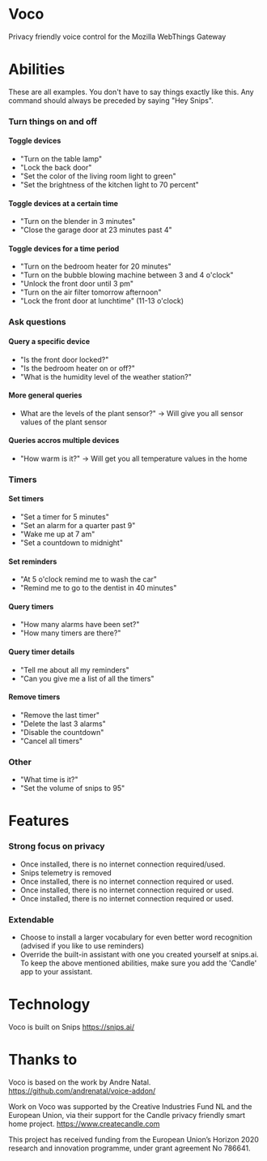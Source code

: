 # Voco
Privacy friendly voice control for the Mozilla WebThings Gateway
# Abilities
These are all examples. You don't have to say things exactly like this. Any command should always be preceded by saying "Hey Snips".


### Turn things on and off
#### Toggle devices
- "Turn on the table lamp"
- "Lock the back door"
- "Set the color of the living room light to green"
- "Set the brightness of the kitchen light to 70 percent"
#### Toggle devices at a certain time
- "Turn on the blender in 3 minutes"
- "Close the garage door at 23 minutes past 4"
#### Toggle devices for a time period
- "Turn on the bedroom heater for 20 minutes"
- "Turn on the bubble blowing machine between 3 and 4 o'clock"
- "Unlock the front door until 3 pm"
- "Turn on the air filter tomorrow afternoon"
- "Lock the front door at lunchtime" (11-13 o'clock)
### Ask questions
#### Query a specific device
- "Is the front door locked?"
- "Is the bedroom heater on or off?"
- "What is the humidity level of the weather station?"
#### More general queries
- What are the levels of the plant sensor?" -> Will give you all sensor values of the plant sensor
#### Queries accros multiple devices
- "How warm is it?" -> Will get you all temperature values in the home
### Timers
#### Set timers
- "Set a timer for 5 minutes"
- "Set an alarm for a quarter past 9"
- "Wake me up at 7 am"
- "Set a countdown to midnight"
#### Set reminders
- "At 5 o'clock remind me to wash the car"
- "Remind me to go to the dentist in 40 minutes"
#### Query timers
- "How many alarms have been set?"
- "How many timers are there?"
#### Query timer details
- "Tell me about all my reminders"
- "Can you give me a list of all the timers"
#### Remove timers
- "Remove the last timer"
- "Delete the last 3 alarms"
- "Disable the countdown"
- "Cancel all timers"
### Other
- "What time is it?"
- "Set the volume of snips to 95"
# Features

### Strong focus on privacy
- Once installed, there is no internet connection required/used.
- Snips telemetry is removed
- Once installed, there is no internet connection required or used.
- Once installed, there is no internet connection required or used.
- Once installed, there is no internet connection required or used.

### Extendable
- Choose to install a larger vocabulary for even better word recognition (advised if you like to use reminders)
- Override the built-in assistant with one you created yourself at snips.ai. To keep the above mentioned abilities, make sure you add the 'Candle' app to your assistant.
# Technology
Voco is built on Snips
https://snips.ai/
# Thanks to
Voco is based on the work by Andre Natal.
https://github.com/andrenatal/voice-addon/

Work on Voco was supported by the Creative Industries Fund NL and the European Union, via their support for the Candle privacy friendly smart home project.
https://www.createcandle.com

This project has received funding from the European Union’s Horizon 2020 research and innovation programme, under grant agreement No 786641.
